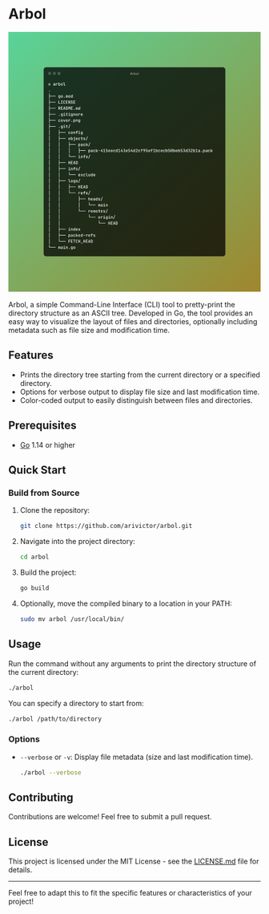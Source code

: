 # Arbol

![screenshot](screenshot.png)

Arbol, a simple Command-Line Interface (CLI) tool to pretty-print the directory structure as an ASCII tree. Developed in Go, the tool provides an easy way to visualize the layout of files and directories, optionally including metadata such as file size and modification time.

## Features

- Prints the directory tree starting from the current directory or a specified directory.
- Options for verbose output to display file size and last modification time.
- Color-coded output to easily distinguish between files and directories.

## Prerequisites

- [Go](https://golang.org/) 1.14 or higher

## Quick Start

### Build from Source

1. Clone the repository:

    ```bash
    git clone https://github.com/arivictor/arbol.git
    ```

2. Navigate into the project directory:

    ```bash
    cd arbol
    ```

3. Build the project:

    ```bash
    go build
    ```

4. Optionally, move the compiled binary to a location in your PATH:

    ```bash
    sudo mv arbol /usr/local/bin/
    ```

## Usage

Run the command without any arguments to print the directory structure of the current directory:

```bash
./arbol
```

You can specify a directory to start from:

```bash
./arbol /path/to/directory
```

### Options

- `--verbose` or `-v`: Display file metadata (size and last modification time).

    ```bash
    ./arbol --verbose
    ```

## Contributing

Contributions are welcome! Feel free to submit a pull request.

## License

This project is licensed under the MIT License - see the [LICENSE.md](LICENSE.md) file for details.

---

Feel free to adapt this to fit the specific features or characteristics of your project!